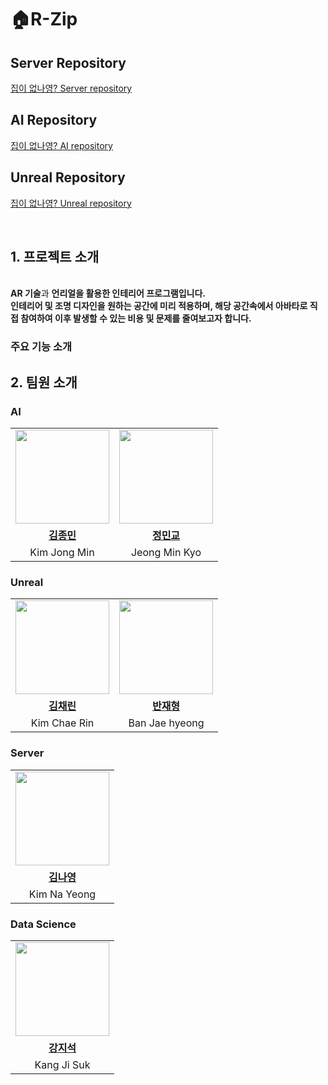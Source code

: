 # 🏠R-Zip
## Server Repository
[집이 없나영? Server repository](https://github.com/ar-zipp/server)

## AI Repository
[집이 없나영? AI repository](https://github.com/ar-zipp/AI)

## Unreal Repository
[집이 없나영? Unreal repository](https://github.com/ar-zipp/Unreal-server)

<br>

## 1. 프로젝트 소개
<br/>
<strong>AR 기술</strong>과 <strong>언리얼<strong>을 활용한 인테리어 프로그램입니다.<br/>
인테리어 및 조명 디자인을 원하는 공간에 미리 적용하며, 해당 공간속에서  아바타로 직접 참여하여 이후 발생할 수 있는 비용 및 문제를 줄여보고자 합니다. 


### 주요 기능 소개




## 2. 팀원 소개

### AI
<table>
  <tr>
    <td align="center"><a href="https://github.com/jongminKims"><img src="https://avatars.githubusercontent.com/jongminKims" width="150px;" alt="">
    <td align="center"><a href="https://github.com/MinkyoJeong1"><img src="https://avatars.githubusercontent.com/MinkyoJeong1" width="150px;" alt="">
    </td>
  </tr>
  <tr>
    <td align="center"><a href="https://github.com/jongminKims"><b>김종민</b></td>
    <td align="center"><a href="https://github.com/MinkyoJeong1"><b>정민교</b></td>

  </tr>
 <tr>
    <td align="center">Kim Jong Min</td>
    <td align="center">Jeong Min Kyo</td>
  </tr>
</table>

### Unreal
<table>
  <tr>
    <td align="center"><a href="https://github.com/"><img src="https://avatars.githubusercontent.com/" width="150px;" alt="">
    <td align="center"><a href="https://github.com/BanBanjh"><img src="https://avatars.githubusercontent.com/BanBanjh" width="150px;" alt="">
    </td>
  </tr>
  <tr>
    <td align="center"><a href="https://github.com/"><b>김채린</b></td>
    <td align="center"><a href="https://github.com/BanBanjh"><b>반재형</b></td>

  </tr>
 <tr>
    <td align="center">Kim Chae Rin</td>
    <td align="center">Ban Jae hyeong</td>
  </tr>
</table>

### Server
<table>
  <tr>
    <td align="center"><a href="https://github.com/kny3037"><img src="https://avatars.githubusercontent.com/kny3037" width="150px;" alt="">
    </td>
  </tr>
  <tr>
    <td align="center"><a href="https://github.com/kny3037"><b>김나영</b></td>
  </tr>
 <tr>
    <td align="center">Kim Na Yeong</td>
  </tr>
</table>

### Data Science
<table>
  <tr>
    <td align="center"><a href="https://github.com/jisuk782"><img src="https://avatars.githubusercontent.com/jisuk782" width="150px;" alt="">
    </td>
  </tr>
  <tr>
    <td align="center"><a href="https://github.com/jisuk782"><b>강지석</b></td>
  </tr>
 <tr>
    <td align="center">Kang Ji Suk</td>
  </tr>
</table>

